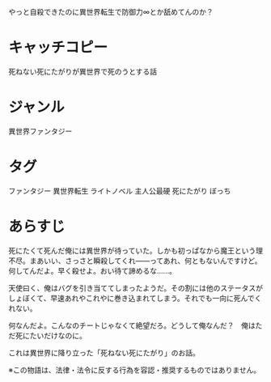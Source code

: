 やっと自殺できたのに異世界転生で防御力∞とか舐めてんのか？

# キャッチコピー
死ねない死にたがりが異世界で死のうとする話

# ジャンル
異世界ファンタジー

# タグ
ファンタジー
異世界転生
ライトノベル
主人公最硬
死にたがり
ぼっち

# あらすじ
死にたくて死んだ俺には異世界が待っていた。しかも初っぱなから魔王という理不尽。まあいい、さっさと瞬殺してくれ――ってあれ、何ともないんですけど。何してんだよ。早く殺せよ。おい待て諦めるな……。

天使曰く、俺はバグを引き当ててしまったようだ。その割には他のステータスがしょぼくて、早速あれやこれやに巻き込まれてしまう。それでも一向に死んでくれない。

何なんだよ。こんなのチートじゃなくて絶望だろ。どうして俺なんだ？　俺はただ死にたいだけなのに。



これは異世界に降り立った「死ねない死にたがり」のお話。

※この物語は、法律・法令に反する行為を容認・推奨するものではありません。
